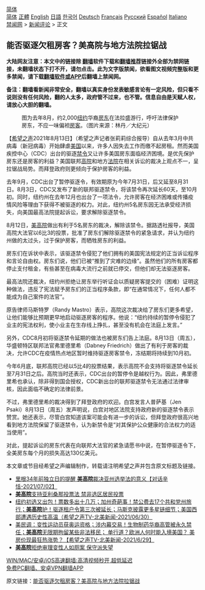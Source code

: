  <!-- 面包屑导航 --> <div class="breadcrumb"><!-- GTranslate: https://gtranslate.io/ -->  <div class="switcher notranslate">  <div class="selected">  <a href="#" onclick="return false;"> 简体</a>  </div>  <div class="option">  <a href="https://www.bannedbook.org" onclick="doGTranslate('zh-CN|zh-CN');jQuery('div.switcher div.selected a').html(jQuery(this).html());return false;" title="简体中文" class="nturl selected"> 简体</a>  <a href="https://www.bannedbook.org/zh-tw/" onclick="doGTranslate('zh-CN|zh-TW');jQuery('div.switcher div.selected a').html(jQuery(this).html());return false;" title="繁體中文" class="nturl"> 正體</a>  <a href="https://www.bannedbook.org/en/" onclick="doGTranslate('zh-CN|en');jQuery('div.switcher div.selected a').html(jQuery(this).html());return false;" title="English" class="nturl"> English</a>  <a href="https://www.bannedbook.org/ja/" onclick="doGTranslate('zh-CN|ja');jQuery('div.switcher div.selected a').html(jQuery(this).html());return false;" title="日本語" class="nturl"> 日語</a>  <a href="https://www.bannedbook.org/ko/" onclick="doGTranslate('zh-CN|ko');jQuery('div.switcher div.selected a').html(jQuery(this).html());return false;" title="한국어" class="nturl"> 한국어</a>  <a href="https://www.bannedbook.org/de/" onclick="doGTranslate('zh-CN|de');jQuery('div.switcher div.selected a').html(jQuery(this).html());return false;" title="Deutsch" class="nturl"> Deutsch</a>  <a href="https://www.bannedbook.org/fr/" onclick="doGTranslate('zh-CN|fr');jQuery('div.switcher div.selected a').html(jQuery(this).html());return false;" title="Français" class="nturl"> Français</a>  <a href="https://www.bannedbook.org/ru/" onclick="doGTranslate('zh-CN|ru');jQuery('div.switcher div.selected a').html(jQuery(this).html());return false;" title="Русский" class="nturl"> Русский</a>  <a href="https://www.bannedbook.org/es/" onclick="doGTranslate('zh-CN|es');jQuery('div.switcher div.selected a').html(jQuery(this).html());return false;" title="Español" class="nturl"> Español</a>  <a href="https://www.bannedbook.org/it/" onclick="doGTranslate('zh-CN|it');jQuery('div.switcher div.selected a').html(jQuery(this).html());return false;" title="Italiano" class="nturl"> Italiano</a>  </div>  </div>      <div class='breadcrumb-sub'><!-- Breadcrumb NavXT 6.3.0 --> <a href="https://www.bannedbook.org/" class="home">禁闻网</a> &gt; <a href="https://www.bannedbook.org/bnews/comments/" class="category">新闻评论</a> &gt; 正文</div></div><h2>能否驱逐欠租房客？美高院与地方法院拉锯战</h2> <p class="notice"><b>大陆网友注意：本文中的链接除 <a href="https://github.com/bannedbook/fanqiang" >翻墙</a>软件下载和<a href="https://github.com/killgcd/justmysocks/blob/master/README.md">翻墙推荐</a>链接外全部为禁网链接，未翻墙状态下打不开，请勿点击。此为文字版禁闻，欲看图文视频完整版和更多禁闻，请下载<a href="https://github.com/bannedbook/fanqiang">翻墙软件或APP</a>后翻墙上禁闻网。</p><p>备注：翻墙看新闻非常安全，翻墙以真实身份发表敏感言论有一定风险，但只看不说则没有任何风险，翻的人太多，政府管不过来，也不管。信息自由是天赋人权，请放心大胆的翻墙。</b></p>  <div class="entry"> <figure> <p><figcaption>图为去年8月，约2,000<a href="https://www.bannedbook.org/bnews/tag/%e7%ba%bd%e7%ba%a6/" class="st_tag internal_tag" rel="tag" title="标签 纽约 下的日志">纽约</a>华裔<a href="https://www.bannedbook.org/bnews/tag/%e6%88%bf%e4%b8%9c/" class="st_tag internal_tag" rel="tag" title="标签 房东 下的日志">房东</a>在法拉盛游行，呼吁法律保护房东，不应一味偏袒<a href="https://www.bannedbook.org/bnews/tag/%E6%88%BF%E5%AE%A2/" class="st_tag internal_tag" rel="tag" title="标签 房客 下的日志">房客</a>。（图片来源：林丹／大纪元）</figcaption></figure> <p>【<span class='wp_keywordlink_affiliate'><a href="https://www.soundofhope.org" title="希望之声" target="_blank">希望之声</a></span>2021年8月13日】（希望之声记者张莉莉综合报导）自从去年3月中共病毒（新冠病毒）开始肆虐<a href="https://www.bannedbook.org/bnews/tag/%e7%be%8e%e5%9b%bd/" class="st_tag internal_tag" rel="tag" title="标签 美国 下的日志">美国</a>以来，许多人因失去工作而缴不起房租。然而美国疾控中心（CDC）出台的驱逐<a href="https://www.bannedbook.org/bnews/tag/%E7%A6%81%E4%BB%A4/" class="st_tag internal_tag" rel="tag" title="标签 禁令 下的日志">禁令</a>又让许多美国房东面临经济困境。是优先保护房东还是房客的利益？美国联邦<a href="https://www.bannedbook.org/bnews/tag/%e9%ab%98%e9%99%a2/" class="st_tag internal_tag" rel="tag" title="标签 高院 下的日志">高院</a>和地方<a href="https://www.bannedbook.org/bnews/tag/%e6%b3%95%e9%99%a2/" class="st_tag internal_tag" rel="tag" title="标签 法院 下的日志">法院</a>在相关诉讼的裁决上观点不一，呈拉锯战局势。而拜登政府则更倾向于保护房客的利益。</p> <p>去年9月，CDC出台了暂停驱逐令，有效期原为今年7月31日，后又延至8月31日。8月3日，CDC又发布了新的联邦驱逐禁令，将该禁令再次延长60天，至10月初。同时，纽约州在去年12月也出台了一项法令，允许房客在经济困难或传播疫情风险等理由下获得不被驱逐的权力。对此，纽约州5名房东因无法承受经济损失，向美国最高法院提起诉讼，要求解除驱逐禁令。</p> <p>8月12日，<a href="https://www.bannedbook.org/bnews/tag/%E7%BE%8E%E9%AB%98%E9%99%A2/" class="st_tag internal_tag" rel="tag" title="标签 美高院 下的日志">美高院</a>做出有利于5名房东的裁决，解除该禁令。据路透社报导，美国高院大法官以6比3的投票，批准了房东们解除驱逐禁令的紧急请求，并认为纽约州做的太过头，过于保护房客，而牺牲房东的利益。</p>  <p>房东们在诉状中表示，该驱逐禁令侵犯了他们拥有的美国宪法规定的正当诉讼程序和言论自由权。房东们说，他们已被“推到了灾难的边缘”。虽然他们的所有房客都停止支付租金，有些甚至在病毒大流行之前就已停交，但他们却无法驱逐房客。</p> <p>最高法院还裁决，纽约州拒绝让房东举行听证会以质疑房客提交的（困难）证明这种做法，违反了宪法赋予房东们的正当程序条款，即“在通常情况下，任何人都不能成为自己案件的法官”。</p> <p>原告律师马斯特罗（Randy Mastro）表示，高院这次裁决给了房东们更多希望，让他们能够比预期更早地启动驱逐房客的程序。他说：“纽约持续的暂停令侵犯了业主的宪法权利，使小业主在生存线上挣扎，甚至没有机会在法庭上发言。”</p>  <p>另外，CDC8月初将驱逐禁令延期的做法也被房东们告上法庭。8月13日（周五），华盛顿特区联邦法官弗里德里希（Dabney Friedrich）做出了有利于房客的裁决，允许CDC在疫情热点地区暂时维持驱逐房客禁令，冻结期将持续到10月初。</p> <p>今年6月底，联邦高院已经以5比4的投票结果，表示高院不会支持将驱逐禁令延长至7月31日之后。高院当时还表示，CDC出台的暂停令是越权行为。因此，弗里德里希也承认，除非得到国会授权，CDC新出台的联邦驱逐禁令无法通过法律审核，因此面临不确定的法律前景。</p> <p>不过，弗里德里希的裁决得到了拜登政府的欢迎。白宫发言人普萨基（Jen Psaki）8月13日（周五）发声明说，白宫对地区法院支持政府新的驱逐禁令表示赞赏。她还表示，尽管白宫知道该案可能会有进一步的诉讼，但拜登政府很高兴地看到地方法院保留了驱逐禁令，认为新禁令是“对其保护公众健康的合法权力的适当使用”。</p>  <p>对此，提起诉讼的房东代表在向联邦大法官的紧急请愿书中说，在暂停驱逐令下，全美房东每个月的损失高达130亿美元。</p> <p>本文章或节目经希望之声编辑制作，转载请注明希望之声并包含原文标题及链接。 </p> <ul class='op-related-articles' title='相关阅读'> <li><a href='https://www.bannedbook.org/bnews/bannedvideo/20210703/1579509.html' target='_blank'>里根34年前独立日的提醒 <b>美高院</b>裁决亚州选举法的意义【对话辛恬-2021/07/02】</a></li> <li><a href='https://www.bannedbook.org/bnews/comments/20210702/1578694.html' target='_blank'><b>美高院</b>支持亚利桑那投票法 禁非选区居民投票</a></li> <li><a href='https://www.bannedbook.org/bnews/comments/20210701/1578068.html' target='_blank'>纽约初选又出包！票数多出十几万；加州奇葩事！禁公费去17个共和党州旅行；<b>美高院</b>护！驱逐租户令第三次被延长；马斯克披露更多星链细节；美国西部遭遇历史性高温（希望之声TV-北美新闻-2021/06/30）</a></li> <li><a href='https://www.bannedbook.org/bnews/comments/20210630/1577299.html' target='_blank'>美民调：变性运动员获奥运资格；涉内幕交易！生物制药华裔高管被永久禁任；<b>美高院</b>无限期拘留某些非法移民； 单行道？欧洲人何时能入境美国？ 美房价现最狂热涨势？【希望之声TV-北美新闻-2021/6/29】</a></li> <li><a href='https://www.bannedbook.org/bnews/comments/20210629/1576464.html' target='_blank'><b>美高院</b>拒绝审理变性人如厕案 保守派失望</a></li> </ul> <p class="texttj"> <a href="https://github.com/bannedbook/fanqiang/wiki/V2ray%E6%9C%BA%E5%9C%BA" target="_blank">WIN/MAC/安卓/iOS高速翻墙:高清视频秒开,超低延迟</a><br/> <a href="https://github.com/bannedbook/fanqiang/wiki/%E7%A6%81%E9%97%BB%E7%BD%91%E5%AE%89%E5%8D%93%E7%BF%BB%E5%A2%99%E6%96%B0%E9%97%BBAPP" target="_blank">免费PC翻墙、安卓VPN翻墙APP</a></p> <p>原文链接：<a class="src_link"  href="https://www.soundofhope.org/post/535268" target="_blank">能否驱逐欠租房客？美高院与地方法院拉锯战</a></p><a name='sharetosocial'></a>  <div style="margin-bottom:5px;padding-bottom:5px;clear:both"> <div id="archive-pix-1" class="banner-ads"> <!-- AuctionX Display platform tag START --> <div id="26318x728x90x621x_ADSLOT2" clicktrack="%%CLICK_URL_ESC%%"></div> <!-- AuctionX Display platform tag END --> </div> <div id="archive-pix-2" class="banner-ads"> <!-- AuctionX Display platform tag START --> <div id="26315x300x250x621x_ADSLOT2" clicktrack="%%CLICK_URL_ESC%%"></div> <!-- AuctionX Display platform tag END --> </div> </div>  <div id="archive-pix-1" class="banner-ads"> <!-- AuctionX Display platform tag START --> <div id="26318x728x90x621x_ADSLOT3" clicktrack="%%CLICK_URL_ESC%%"></div> <!-- AuctionX Display platform tag END --> </div> </div><!--END ENTRY--> 